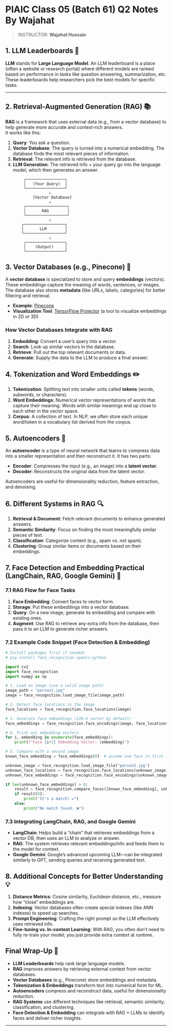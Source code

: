# PIAIC Class 05 (Batch 61) Q2 Notes By Wajahat

>INSTRUCTOR: **Wajahat Hussain**
## 1. LLM Leaderboards 🚀

**LLM** stands for **Large Language Model**. An LLM leaderboard is a place (often a website or research portal) where different models are ranked based on performance in tasks like question answering, summarization, etc. These leaderboards help researchers pick the best models for specific tasks.

---

## 2. Retrieval-Augmented Generation (RAG) 📚

**RAG** is a framework that uses external data (e.g., from a vector database) to help generate more accurate and context-rich answers.  
It works like this:

1. **Query**: You ask a question.  
2. **Vector Database**: The query is turned into a numerical embedding. The database finds the most relevant pieces of information.  
3. **Retrieval**: The relevant info is retrieved from the database.  
4. **LLM Generation**: The retrieved info + your query go into the language model, which then generates an answer.

```
        ┌─────────────────┐   
        │   (Your Query)  │
        └─────────────────┘
                   ↓
            [Vector Database]
                   ↓
        ┌──────────────────┐   
        │       RAG        │
        └──────────────────┘
                   ↓
       ┌──────────────────┐   
       │       LLM        │
       └──────────────────┘
                   ↓
        ┌─────────────────┐   
        │    (Output)     │
        └─────────────────┘
```


## 3. Vector Databases (e.g., Pinecone) 💾

A **vector database** is specialized to store and query **embeddings** (vectors). These embeddings capture the meaning of words, sentences, or images. The database also stores **metadata** (like URLs, labels, categories) for better filtering and retrieval.

- **Example**: [Pinecone](https://www.pinecone.io/)  
- **Visualization Tool**: [TensorFlow Projector](https://projector.tensorflow.org/) (a tool to visualize embeddings in 2D or 3D)

### How Vector Databases Integrate with RAG

1. **Embedding**: Convert a user’s query into a vector.  
2. **Search**: Look up similar vectors in the database.  
3. **Retrieve**: Pull out the top relevant documents or data.  
4. **Generate**: Supply the data to the LLM to produce a final answer.


## 4. Tokenization and Word Embeddings ✏️

1. **Tokenization**: Splitting text into smaller units called **tokens** (words, subwords, or characters).  
2. **Word Embeddings**: Numerical vector representations of words that capture their meaning. Words with similar meanings end up close to each other in the vector space.  
3. **Corpus**: A collection of text. In NLP, we often store each unique word/token in a vocabulary list derived from the corpus.


## 5. Autoencoders 🔄

An **autoencoder** is a type of neural network that learns to compress data into a smaller representation and then reconstruct it. It has two parts:

- **Encoder**: Compresses the input (e.g., an image) into a **latent vector**.  
- **Decoder**: Reconstructs the original data from the latent vector.  

Autoencoders are useful for dimensionality reduction, feature extraction, and denoising.

## 6. Different Systems in RAG 🔍

1. **Retrieval & Document**: Fetch relevant documents to enhance generated answers.  
2. **Semantic Similarity**: Focus on finding the most meaningfully similar pieces of text.  
3. **Classification**: Categorize content (e.g., spam vs. not spam).  
4. **Clustering**: Group similar items or documents based on their embeddings.


## 7. Face Detection and Embedding Practical (LangChain, RAG, Google Gemini) 🤖

### 7.1 RAG Flow for Face Tasks

1. **Face Embedding**: Convert faces to vector form.  
2. **Storage**: Put these embeddings into a vector database.  
3. **Query**: On a new image, generate its embedding and compare with existing ones.  
4. **Augment**: Use RAG to retrieve any extra info from the database, then pass it to an LLM to generate richer answers.

### 7.2 Example Code Snippet (Face Detection & Embedding)

```python
# Install packages first if needed:
# pip install face_recognition opencv-python

import cv2
import face_recognition
import numpy as np

# 1. Load an image (use a valid image path)
image_path = "person1.jpg"
image = face_recognition.load_image_file(image_path)

# 2. Detect face locations in the image
face_locations = face_recognition.face_locations(image)

# 3. Generate face embeddings (128-d vector by default)
face_embeddings = face_recognition.face_encodings(image, face_locations)

# 4. Print out embedding vectors
for i, embedding in enumerate(face_embeddings):
    print(f"Face {i+1} Embedding Vector: {embedding}")

# 5. Compare with a second image
known_face_embedding = face_embeddings[0]  # assume one face in first image

unknown_image = face_recognition.load_image_file("person2.jpg")
unknown_face_locations = face_recognition.face_locations(unknown_image)
unknown_face_embeddings = face_recognition.face_encodings(unknown_image, unknown_face_locations)

if len(unknown_face_embeddings) > 0:
    result = face_recognition.compare_faces([known_face_embedding], unknown_face_embeddings[0])
    if result[0]:
        print("It's a match! ✔️")
    else:
        print("No match found. ❌")
```

### 7.3 Integrating LangChain, RAG, and Google Gemini

- **LangChain**: Helps build a “chain” that retrieves embeddings from a vector DB, then uses an LLM to analyze or answer.  
- **RAG**: The system retrieves relevant embeddings/info and feeds them to the model for context.  
- **Google Gemini**: Google’s advanced upcoming LLM—can be integrated similarly to GPT, sending queries and receiving generated text.

## 8. Additional Concepts for Better Understanding 💡

1. **Distance Metrics**: Cosine similarity, Euclidean distance, etc., measure how “close” embeddings are.  
2. **Indexing**: Vector databases often create special indexes (like ANN indexes) to speed up searches.  
3. **Prompt Engineering**: Crafting the right prompt so the LLM effectively uses retrieved info.  
4. **Fine-tuning vs. In-context Learning**: With RAG, you often don’t need to fully re-train your model; you just provide extra context at runtime.


## Final Wrap-Up 🎉

- **LLM Leaderboards** help rank large language models.  
- **RAG** improves answers by retrieving external context from vector databases.  
- **Vector Databases** (e.g., Pinecone) store embeddings and metadata.  
- **Tokenization & Embeddings** transform text into numerical form for ML.  
- **Autoencoders** compress and reconstruct data, useful for dimensionality reduction.  
- **RAG Systems** use different techniques like retrieval, semantic similarity, classification, and clustering.  
- **Face Detection & Embedding** can integrate with RAG + LLMs to identify faces and deliver richer insights.

---
